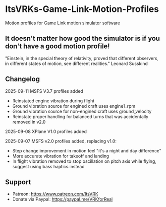 # ItsVRKs-Game-Link-Motion-Profiles
Motion profiles for Game Link motion simulator software

## It doesn't matter how good the simulator is if you don't have a good motion profile!

"Einstein, in the special theory of relativity, proved that different observers, in different states of motion, see different realities." Leonard Susskind

## Changelog

2025-09-11 MSFS V3.7 profiles added

- Reinstated engine vibration during flight
- Ground vibration source for engined craft uses engine1_rpm
- Ground vibration source for non-engined craft uses ground_velocity
- Reinstate proper handling for balanced turns that was accidentally removed in v2.0

2025-09-08 XPlane V1.0 profiles added

2025-09-07 MSFS v2.0 profiles added, replacing v1.0:

- Step change improvement in motion feel "it's a night and day difference"
- More accurate vibration for takeoff and landing
- In flight vibration removed to stop oscillation on pitch axis while flying, suggest using bass haptics instead

## Support

- Patreon: https://www.patreon.com/ItsVRK
- Donate via Paypal: https://paypal.me/VRKforReal
